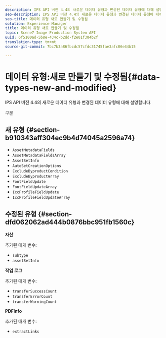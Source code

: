 ```yaml
---
description: IPS API 버전 4.4의 새로운 데이터 유형과 변경된 데이터 유형에 대해 설명합니다.
seo-description: IPS API 버전 4.4의 새로운 데이터 유형과 변경된 데이터 유형에 대해 설명합니다.
seo-title: 데이터 유형 새로 만들기 및 수정됨
solution: Experience Manager
title: 데이터 유형 새로 만들기 및 수정됨
topic: Scene7 Image Production System API
uuid: 6f5100ad-5b8e-434c-b2dd-f2e01f304b2f
translation-type: tm+mt
source-git-commit: 7bc7b3a86fbcdc57cfdc31745fae3afc06e44b15

---
```



# 데이터 유형:새로 만들기 및 수정됨{#data-types-new-and-modified}

IPS API 버전 4.4의 새로운 데이터 유형과 변경된 데이터 유형에 대해 설명합니다.

구문

## 새 유형 {#section-b910343aff304ec9b4d74045a2596a74}

* `AssetMetadataFields`
* `AssetMetadataFieldsArray`
* `AssetSetInfo`
* `AutoSetCreationOptions`
* `ExcludeByproductCondition`
* `ExcludeByproductArray`
* `FontFieldUpdate`
* `FontFieldUpdateArray`
* `IccProfileFieldUpdate`
* `IccProfileFieldUpdateArray`

## 수정된 유형 {#section-dfd062062ad444b0876bbc951fb1560c}

**자산**

추가된 매개 변수:

* `subtype`
* `assetSetInfo`

**작업 로그**

추가된 매개 변수:

* `transferSuccessCount`
* `transferErrorCount`
* `transferWarningCount`

**PDFInfo**

추가된 매개 변수:

* `extractLinks`


